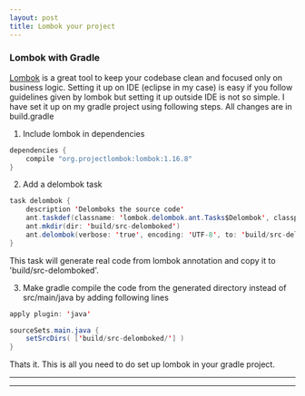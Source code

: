 ```yaml
---
layout: post
title: Lombok your project
---
```


### Lombok with Gradle

[Lombok](https://projectlombok.org/) is a great tool to keep your codebase clean and focused only on business logic. 
Setting it up on IDE (eclipse in my case) is easy if you follow guidelines given by lombok but setting it up outside IDE is not so simple. I have set it up on my gradle project using following steps. All changes are in build.gradle 

1) Include lombok in dependencies

```java
dependencies { 
    compile "org.projectlombok:lombok:1.16.8"
}
```

2) Add a delombok task

```java
task delombok {
    description 'Delomboks the source code'
    ant.taskdef(classname: 'lombok.delombok.ant.Tasks$Delombok', classpath: configurations.compile.asPath,  name: 'delombok')
    ant.mkdir(dir: 'build/src-delomboked') 
    ant.delombok(verbose: 'true', encoding: 'UTF-8', to: 'build/src-delomboked', from: 'src/main/java')
}
```
This task will generate real code from lombok annotation and copy it to 'build/src-delomboked'.

3) Make gradle compile the code from the generated directory instead of src/main/java by adding following lines

```java
apply plugin: 'java'

sourceSets.main.java {
    setSrcDirs( ['build/src-delomboked/'] )
}
```
Thats it. This is all you need to do set up lombok in your gradle project.

----
****
